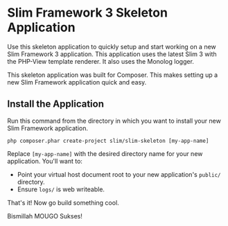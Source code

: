 # Slim Framework 3 Skeleton Application

Use this skeleton application to quickly setup and start working on a new Slim Framework 3 application. This application uses the latest Slim 3 with the PHP-View template renderer. It also uses the Monolog logger.

This skeleton application was built for Composer. This makes setting up a new Slim Framework application quick and easy.

## Install the Application

Run this command from the directory in which you want to install your new Slim Framework application.

    php composer.phar create-project slim/slim-skeleton [my-app-name]

Replace `[my-app-name]` with the desired directory name for your new application. You'll want to:

* Point your virtual host document root to your new application's `public/` directory.
* Ensure `logs/` is web writeable.

That's it! Now go build something cool.

Bismillah MOUGO Sukses!
